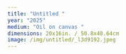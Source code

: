 ```yaml
---
title: "Untitled "
year: "2025"
medium: "Oil on canvas "
dimensions: 20x16in. / 50.8x40.64cm
image: /img/untitled/_l3d9192.jpeg
---
```




